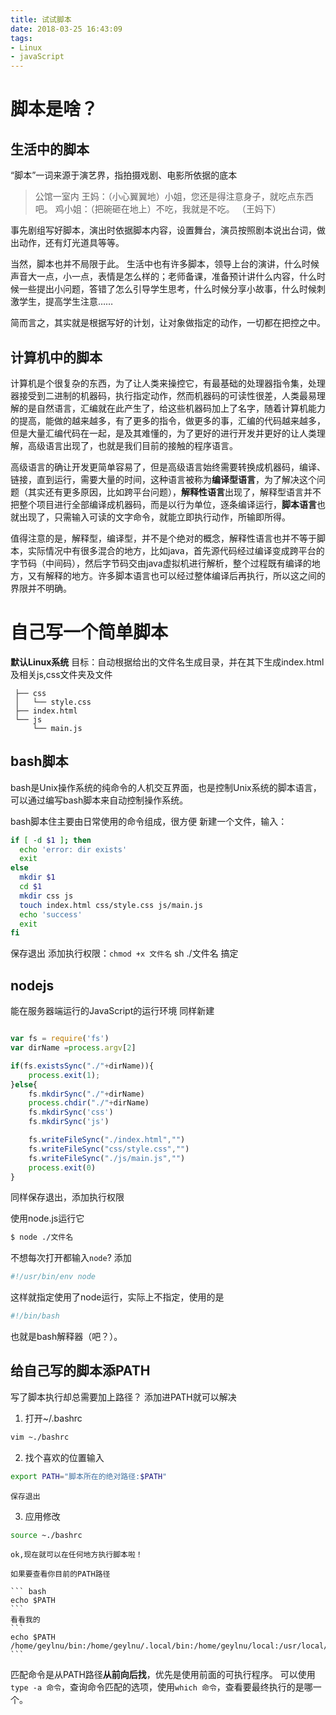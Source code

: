 ```yaml
---
title: 试试脚本
date: 2018-03-25 16:43:09
tags:
- Linux
- javaScript 
---
```

# 脚本是啥？
## 生活中的脚本
“脚本”一词来源于演艺界，指拍摄戏剧、电影所依据的底本
> 公馆一室内
王妈：（小心翼翼地）小姐，您还是得注意身子，就吃点东西吧。
鸡小姐：（把碗砸在地上）不吃，我就是不吃。
（王妈下）

事先剧组写好脚本，演出时依据脚本内容，设置舞台，演员按照剧本说出台词，做出动作，还有灯光道具等等。

当然，脚本也并不局限于此。
生活中也有许多脚本，领导上台的演讲，什么时候声音大一点，小一点，表情是怎么样的；老师备课，准备预计讲什么内容，什么时候一些提出小问题，答错了怎么引导学生思考，什么时候分享小故事，什么时候刺激学生，提高学生注意……

简而言之，其实就是根据写好的计划，让对象做指定的动作，一切都在把控之中。

## 计算机中的脚本
计算机是个很复杂的东西，为了让人类来操控它，有最基础的处理器指令集，处理器接受到二进制的机器码，执行指定动作，然而机器码的可读性很差，人类最易理解的是自然语言，汇编就在此产生了，给这些机器码加上了名字，随着计算机能力的提高，能做的越来越多，有了更多的指令，做更多的事，汇编的代码越来越多，但是大量汇编代码在一起，是及其难懂的，为了更好的进行开发并更好的让人类理解，高级语言出现了，也就是我们目前的接触的程序语言。

高级语言的确让开发更简单容易了，但是高级语言始终需要转换成机器码，编译、链接，直到运行，需要大量的时间，这种语言被称为**编译型语言**，为了解决这个问题（其实还有更多原因，比如跨平台问题），**解释性语言**出现了，解释型语言并不把整个项目进行全部编译成机器码，而是以行为单位，逐条编译运行，**脚本语言**也就出现了，只需输入可读的文字命令，就能立即执行动作，所输即所得。

值得注意的是，解释型，编译型，并不是个绝对的概念，解释性语言也并不等于脚本，实际情况中有很多混合的地方，比如java，首先源代码经过编译变成跨平台的字节码（中间码），然后字节码交由java虚拟机进行解析，整个过程既有编译的地方，又有解释的地方。许多脚本语言也可以经过整体编译后再执行，所以这之间的界限并不明确。

# 自己写一个简单脚本
**默认Linux系统**
目标：自动根据给出的文件名生成目录，并在其下生成index.html及相关js,css文件夹及文件

     ├── css
     │   └── style.css
     ├── index.html
     └── js
         └── main.js
## bash脚本
bash是Unix操作系统的纯命令的人机交互界面，也是控制Unix系统的脚本语言，可以通过编写bash脚本来自动控制操作系统。

bash脚本住主要由日常使用的命令组成，很方便
新建一个文件，输入：
``` bash
if [ -d $1 ]; then
  echo 'error: dir exists'
  exit
else
  mkdir $1
  cd $1
  mkdir css js
  touch index.html css/style.css js/main.js
  echo 'success'
  exit
fi
```
保存退出
添加执行权限：`chmod +x 文件名`
sh ./文件名 搞定

## nodejs
能在服务器端运行的JavaScript的运行环境
同样新建
``` javaScript

var fs = require('fs')
var dirName =process.argv[2]

if(fs.existsSync("./"+dirName)){
    process.exit(1);
}else{
    fs.mkdirSync("./"+dirName)
    process.chdir("./"+dirName)
    fs.mkdirSync('css')
    fs.mkdirSync('js')

    fs.writeFileSync("./index.html","")
    fs.writeFileSync("css/style.css","")
    fs.writeFileSync("./js/main.js","")
    process.exit(0)
}
```
同样保存退出，添加执行权限

使用node.js运行它
``` bash
$ node ./文件名
```
不想每次打开都输入`node`?
添加
``` bash
#!/usr/bin/env node
```
这样就指定使用了node运行，实际上不指定，使用的是
``` bash
#!/bin/bash
```

也就是bash解释器（吧？）。

## 给自己写的脚本添PATH
写了脚本执行却总需要加上路径？
添加进PATH就可以解决
1. 打开~/.bashrc
``` bash
vim ~./bashrc
```
2. 找个喜欢的位置输入
``` bash
export PATH="脚本所在的绝对路径:$PATH"
```
    保存退出
3. 应用修改
``` bash
source ~./bashrc
```
    ok,现在就可以在任何地方执行脚本啦！

    如果要查看你目前的PATH路径

    ``` bash
    echo $PATH
    ```
    看看我的
    ```
    echo $PATH
    /home/geylnu/bin:/home/geylnu/.local/bin:/home/geylnu/local:/usr/local/sbin:/usr/local/bin:/usr/sbin:/usr/bin:/sbin:/bin:/usr/games:/usr/local/games
    ```
匹配命令是从PATH路径**从前向后找**，优先是使用前面的可执行程序。
可以使用`type -a 命令`，查询命令匹配的选项，使用`which 命令`，查看要最终执行的是哪一个。


